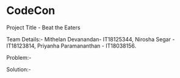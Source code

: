 # CodeCon

Project Title - Beat the Eaters

Team Details:- 	Mithelan Devanandan- IT18125344,
		Nirosha Segar - IT18123814,
		Priyanha Paramananthan - IT18038156.
		
Problem:-



Solution:-

